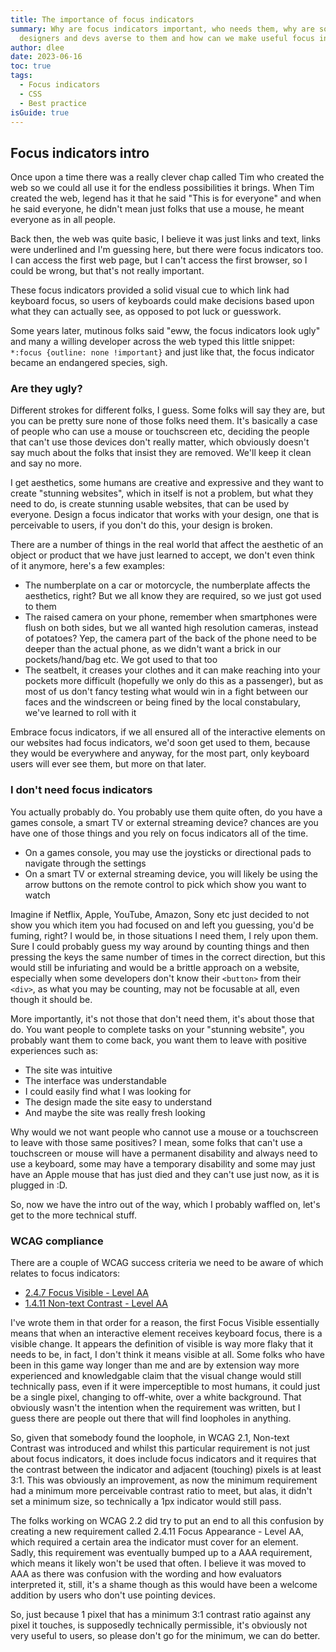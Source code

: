 ```yaml
---
title: The importance of focus indicators
summary: Why are focus indicators important, who needs them, why are some
  designers and devs averse to them and how can we make useful focus indicators?
author: dlee
date: 2023-06-16
toc: true
tags:
  - Focus indicators
  - CSS
  - Best practice
isGuide: true
---
```

## Focus indicators intro

Once upon a time there was a really clever chap called Tim who created the web so we could all use it for the endless possibilities it brings. When Tim created the web, legend has it that he said "This is for everyone" and when he said everyone, he didn't mean just folks that use a mouse, he meant everyone as in all people.

Back then, the web was quite basic, I believe it was just links and text, links were underlined and I'm guessing here, but there were focus indicators too. I can access the first web page, but I can't access the first browser, so I could be wrong, but that's not really important.

These focus indicators provided a solid visual cue to which link had keyboard focus, so users of keyboards could make decisions based upon what they can actually see, as opposed to pot luck or guesswork.

Some years later, mutinous folks said "eww, the focus indicators look ugly" and many a willing developer across the web typed this little snippet: `*:focus {outline: none !important}` and just like that, the focus indicator became an endangered species, sigh.

### Are they ugly?

Different strokes for different folks, I guess. Some folks will say they are, but you can be pretty sure none of those folks need them. It's basically a case of people who can use a mouse or touchscreen etc, deciding the people that can't use those devices don't really matter, which obviously doesn't say much about the folks that insist they are removed. We'll keep it clean and say no more.

I get aesthetics, some humans are creative and expressive and they want to create "stunning websites", which in itself is not a problem, but what they need to do, is create stunning usable websites, that can be used by everyone. Design a focus indicator that works with your design, one that is perceivable to users, if you don't do this, your design is broken.

There are a number of things in the real world that affect the aesthetic of an object or product that we have just learned to accept, we don't even think of it anymore, here's a few examples:

* The numberplate on a car or motorcycle, the numberplate affects the aesthetics, right? But we all know they are required, so we just got used to them
* The raised camera on your phone, remember when smartphones were flush on both sides, but we all wanted high resolution cameras, instead of potatoes? Yep, the camera part of the back of the phone need to be deeper than the actual phone, as we didn't want a brick in our pockets/hand/bag etc. We got used to that too
* The seatbelt, it creases your clothes and it can make reaching into your pockets more difficult (hopefully we only do this as a passenger), but as most of us don't fancy testing what would win in a fight between our faces and the windscreen or being fined by the local constabulary, we've learned to roll with it

Embrace focus indicators, if we all ensured all of the interactive elements on our websites had focus indicators, we'd soon get used to them, because they would be everywhere and anyway, for the most part, only keyboard users will ever see them, but more on that later.

### I don't need focus indicators

You actually probably do. You probably use them quite often, do you have a games console, a smart TV or external streaming device? chances are you have one of those things and you rely on focus indicators all of the time.

* On a games console, you may use the joysticks or directional pads to navigate through the settings
* On a smart TV or external streaming device, you will likely be using the arrow buttons on the remote control to pick which show you want to watch

Imagine if Netflix, Apple, YouTube, Amazon, Sony etc just decided to not show you which item you had focused on and left you guessing, you'd be fuming, right? I would be, in those situations I need them, I rely upon them. Sure I could probably guess my way around by counting things and then pressing the keys the same number of times in the correct direction, but this would still be infuriating and would be a brittle approach on a website, especially when some developers don't know their `<button>` from their `<div>`, as what you may be counting, may not be focusable at all, even though it should be.

More importantly, it's not those that don't need them, it's about those that do. You want people to complete tasks on your "stunning website", you probably want them to come back, you want them to leave with positive experiences such as:

* The site was intuitive
* The interface was understandable
* I could easily find what I was looking for
* The design made the site easy to understand
* And maybe the site was really fresh looking

Why would we not want people who cannot use a mouse or a touchscreen to leave with those same positives? I mean, some folks that can't use a touchscreen or mouse will have a permanent disability and always need to use a keyboard, some may have a temporary disability and some may just have an Apple mouse that has just died and they can't use just now, as it is plugged in :D.

So, now we have the intro out of the way, which I probably waffled on, let's get to the more technical stuff.

### WCAG compliance

There are a couple of WCAG success criteria we need to be aware of which relates to focus indicators:

* [2.4.7 Focus Visible - Level AA](https://www.w3.org/WAI/WCAG21/Understanding/focus-visible.html)
* [1.4.11 Non-text Contrast - Level AA](https://www.w3.org/WAI/WCAG21/Understanding/non-text-contrast.html)

I've wrote them in that order for a reason, the first Focus Visible essentially means that when an interactive element receives keyboard focus, there is a visible change. It appears the definition of visible is way more flaky that it needs to be, in fact, I don't think it means visible at all. Some folks who have been in this game way longer than me and are by extension way more experienced and knowledgable claim that the visual change would still technically pass, even if it were imperceptible to most humans, it could just be a single pixel, changing to off-white, over a white background. That obviously wasn't the intention when the requirement was written, but I guess there are people out there that will find loopholes in anything.

So, given that somebody found the loophole, in WCAG 2.1, Non-text Contrast was introduced and whilst this particular requirement is not just about focus indicators, it does include focus indicators and it requires that the contrast between the indicator and adjacent (touching) pixels is at least 3:1. This was obviously an improvement, as now the minimum requirement had a minimum more perceivable contrast ratio to meet, but alas, it didn't set a minimum size, so technically a 1px indicator would still pass.

The folks working on WCAG 2.2 did try to put an end to all this confusion by creating a new requirement called 2.4.11 Focus Appearance - Level AA, which required a certain area the indicator must cover for an element. Sadly, this requirement was eventually bumped up to a AAA requirement, which means it likely won't be used that often. I believe it was moved to AAA as there was confusion with the wording and how evaluators interpreted it, still, it's a shame though as this would have been a welcome addition by users who don't use pointing devices.

So, just because 1 pixel that has a minimum 3:1 contrast ratio against any pixel it touches, is supposedly technically permissible, it's obviously not very useful to users, so please don't go for the minimum, we can do better.